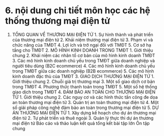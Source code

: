 # 6. nội dung chi tiết môn học các hệ thống thương mại điện tử
1. TỔNG QUAN VỀ THƯƠNG MẠI ĐIỆN TỬ 1. Sự hình thành và phát triển của thương mại điện tử 2. Khái niệm thương mại điện tử 3. Phạm vi và chức năng của TMĐT 4. Lợi ích và trở ngại đối với TMĐT 5. Cơ sở hạ tầng cho TMĐT 2. MÔ HÌNH KINH DOANH TRONG TMĐT 1. Giới thiệu chung 2. Khái niệm các nhân tố cơ bản của mô hình kinh doanh TMĐT 3. Các mô hình kinh doanh chủ yếu trong TMĐT giữa doanh nghiệp và người tiêu dùng (B2C ecommerce) 4. Các mô hình kinh doanh chủ yếu trong TMĐT giữa các doanh nghiệp (B2B ecommerce) 5. Các mô hình kinh doanh đặc thù của TMĐT 3. GIAO DỊCH THƯƠNG MẠI ĐIỆN TỬ 1. Giới thiệu chung 2. Chuỗi giá trị thương mại 3. Một số giao dịch cơ bản trong TMĐT 4. Phương thức thanh toán trong TMĐT 5. Một số hệ thống giao dịch trong TMĐT 4. ĐẢM BẢO AN TOÀN CHO THƯƠNG MẠI ĐIỆN TỬ 1. Giới thiệu chung 2. Các nguy cơ và các hình thức tấn công đe dọa an toàn thương mại điện tử 3. Quản trị an toàn thương mại điện tử 4. Một số giải pháp công nghệ đảm bảo an toàn trong thương mại điện tử 5. DỰ ÁN THƯƠNG MẠI ĐIỆN TỬ 1. Xây dựng kế hoạch cho dự án thương mại điện tử 2. Tự phát triển và thuê ngoài 3. Quản lý thực thi dự án thương mại điện tử Báo cáo và thảo luận kết quả tổng kết bài tập lớn Ôn tập chung
